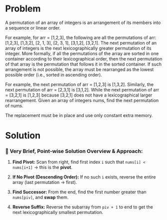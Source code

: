 # Problem
A permutation of an array of integers is an arrangement of its members into a sequence or linear order.

For example, for arr = [1,2,3], the following are all the permutations of arr: [1,2,3], [1,3,2], [2, 1, 3], [2, 3, 1], [3,1,2], [3,2,1].
The next permutation of an array of integers is the next lexicographically greater permutation of its integer. More formally, if all the permutations of the array are sorted in one container according to their lexicographical order, then the next permutation of that array is the permutation that follows it in the sorted container. If such arrangement is not possible, the array must be rearranged as the lowest possible order (i.e., sorted in ascending order).

For example, the next permutation of arr = [1,2,3] is [1,3,2].
Similarly, the next permutation of arr = [2,3,1] is [3,1,2].
While the next permutation of arr = [3,2,1] is [1,2,3] because [3,2,1] does not have a lexicographical larger rearrangement.
Given an array of integers nums, find the next permutation of nums.

The replacement must be in place and use only constant extra memory.

# Solution
### 🔹 **Very Brief, Point-wise Solution Overview & Approach:**

1. **Find Pivot:**
   Scan from right, find first index `i` such that `nums[i] < nums[i+1]` → this is the **pivot**.

2. **If No Pivot (Descending Order):**
   If no such `i` exists, reverse the entire array (last permutation → first).

3. **Find Successor:**
   From the end, find the first number greater than `nums[piv]`, and **swap** them.

4. **Reverse Suffix:**
   Reverse the subarray from `piv + 1` to end to get the next lexicographically smallest permutation.
